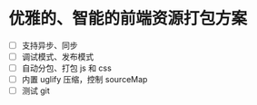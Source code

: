 # 优雅的、智能的前端资源打包方案

- [ ] 支持异步、同步
- [ ] 调试模式、发布模式
- [ ] 自动分包、打包 js 和 css
- [ ] 内置 uglify 压缩，控制 sourceMap
- [ ] 测试 git